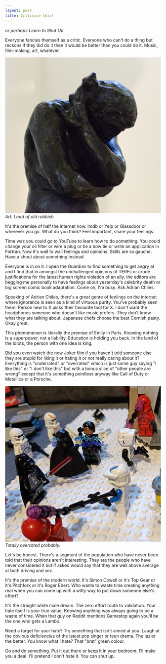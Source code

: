 ```yaml
---
layout: post
title: Criticise this!
---
```


*or perhaps Learn to Shut Up*

Everyone fancies themself as a critic. Everyone who can't do a thing but reckons if they did do it then it would be better than you could do it. Music, film-making, art, whatever.

![Art.](/public/img/noo.jpeg)
*Art. Load of old rubbish.*

It's the premise of half the internet now. Imdb or Yelp or Glassdoor or wherever you go. What do you think? Feel important, share your feelings.<!--excerpt-end-->

Time was you could go to YouTube to learn how to do something. You could change your oil filter or wire a plug or tie a bow tie or write an application in Fortran. Now it's wall to wall feelings and opinions. Skills are so gauche. Have a shout about something instead.

Everyone is in on it. I open the Guardian to find something to get angry at and I find that in amongst the unchallenged opinions of TERFs or crude justifications for the latest human rights violation of an ally, the editors are begging me personally to have feelings about yesterday's celebrity death or big screen comic book adaptation. Come on, I'm busy. Ask Adrian Chiles.

Speaking of Adrian Chiles, there's a great genre of feelings on the internet where ignorance is seen as a kind of virtuous purity. You've probably seen them. Person new to X picks their favourite tool for X. I don't want the headphones someone who doesn't like music prefers. They don't know what they are talking about. Japanese chefs choose the best Cornish pasty. Okay great.

This phenomenon is literally the premise of Emily in Paris. Knowing nothing is a superpower, not a liability. Education is holding you back. In the land of the idiots, the person with one idea is king.

Did you even watch the new Joker film if you haven't told someone else they are stupid for liking it or hating it or not really caring about it? Everything is "underrated" or "overrated" which is just some guy saying "I like this" or "I don't like this" but with a bonus slice of "other people are wrong" except that it's something pointless anyway like Call of Duty or Metallica or a Porsche.

![Figures.](/public/img/figures.jpeg)
*Totally overrated probably.*

Let's be honest. There's a segment of the population who have never been told that their opinions aren't interesting. They are the people who have never considered it but if asked would say that they are well above average at both driving and sex.

It's the premise of the modern world. It's Simon Cowell or it's Top Gear or it's Pitchfork or it's Roger Ebert. Who wants to waste time creating anything real when you can come up with a witty way to put down someone else's effort?

It's the straight white male dream. The zero effort route to validation. Your hate itself is your true value. Knowing anything was always going to be a waste of time. When that guy on Reddit mentions Gamestop again you'll be the one who gets a Lambo.

Need a target for your hate? Try something that isn't aimed at you. Laugh at the obvious deficiencies of the latest pop singer or teen drama. The lazier the better. You know what I hate? That "brat" green colour.

Go and do something. Put it out there or keep it in your bedroom. I'll make you a deal. I'll pretend I don't hate it. You can shut up.